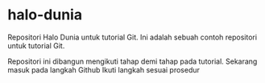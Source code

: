# halo-dunia
Repositori Halo Dunia untuk tutorial Git.
Ini adalah sebuah contoh repositori untuk tutorial Git.

Repositori ini dibangun mengikuti tahap demi tahap pada tutorial.
Sekarang masuk pada langkah Github
Ikuti langkah sesuai prosedur

